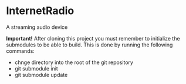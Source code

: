 # InternetRadio
A streaming audio device

**Important!** After cloning this project you must remember to initialize the submodules to be able to build.
This is done by running the following commands:

* chnge directory into the root of the git repository
* git submodule init
* git submodule update

